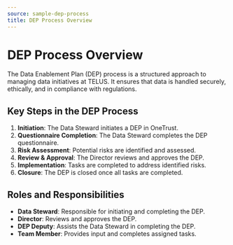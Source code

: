 ```yaml
---
source: sample-dep-process
title: DEP Process Overview
---
```


# DEP Process Overview

The Data Enablement Plan (DEP) process is a structured approach to managing data initiatives at TELUS. It ensures that data is handled securely, ethically, and in compliance with regulations.

## Key Steps in the DEP Process

1. **Initiation**: The Data Steward initiates a DEP in OneTrust.
2. **Questionnaire Completion**: The Data Steward completes the DEP questionnaire.
3. **Risk Assessment**: Potential risks are identified and assessed.
4. **Review & Approval**: The Director reviews and approves the DEP.
5. **Implementation**: Tasks are completed to address identified risks.
6. **Closure**: The DEP is closed once all tasks are completed.

## Roles and Responsibilities

- **Data Steward**: Responsible for initiating and completing the DEP.
- **Director**: Reviews and approves the DEP.
- **DEP Deputy**: Assists the Data Steward in completing the DEP.
- **Team Member**: Provides input and completes assigned tasks.